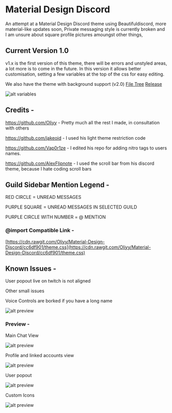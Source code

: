 # Material Design Discord

An attempt at a Material Design Discord theme using Beautifuldiscord, more material-like updates soon, Private messaging style is currently
broken and I am unsure about square profile pictures amoungst other things,

## Current Version 1.0

v1.x is the first version of this theme, there will be errors and unstyled areas, a lot more is to come in the future.
In this version it allows better customisation, setting a few variables at the top of the css for easy editing.

We also have the theme with background support (v2.0) [File Tree](https://github.com/Oliyy/Material-Design-Discord/tree/soyouwantabackground) [Release](https://github.com/Oliyy/Material-Design-Discord/releases/tag/2.0)

![alt variables](http://i.imgur.com/i1qhIGY.png)


## Credits -

https://github.com/Oliyy - Pretty much all the rest I made, in consultation with others

https://github.com/jakeoid - I used his light theme restriction code

https://github.com/Vap0r1ze - I edited his repo for adding nitro tags to users names.

https://github.com/AlexFlipnote - I used the scroll bar from his discord theme, because I hate coding scroll bars


## Guild Sidebar Mention Legend -

RED CIRCLE = UNREAD MESSAGES

PURPLE SQUARE = UNREAD MESSAGES IN SELECTED GUILD

PURPLE CIRCLE WITH NUMBER = @ MENTION

### @import Compatible Link -
[https://cdn.rawgit.com/Oliyy/Material-Design-Discord/cc6df901/theme.css](https://cdn.rawgit.com/Oliyy/Material-Design-Discord/cc6df901/theme.css)

## Known Issues -

User popout live on twitch is not aligned

Other small issues

Voice Controls are borked if you have a long name

![alt preview](http://i.imgur.com/x1OsSq5.png)


### Preview -

Main Chat View

![alt preview](http://i.imgur.com/5tWV5y7.png)

Profile and linked accounts view

![alt preview](http://i.imgur.com/8iYwygc.png)

User popout

![alt preview](http://i.imgur.com/qX1J4aY.png)

Custom Icons

![alt preview](http://i.imgur.com/KvCwgC1.png)
